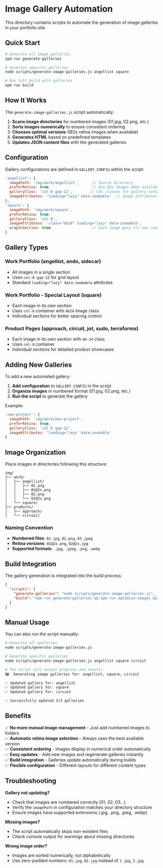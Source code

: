 # Image Gallery Automation

This directory contains scripts to automate the generation of image galleries in your portfolio site.

## Quick Start

```bash
# Generate all image galleries
npm run generate-galleries

# Generate specific galleries
node scripts/generate-image-galleries.js angellist square

# Run full build with galleries
npm run build
```

## How It Works

The `generate-image-galleries.js` script automatically:

1. **Scans image directories** for numbered images (01.jpg, 02.png, etc.)
2. **Sorts images numerically** to ensure consistent ordering
3. **Chooses optimal versions** (@2x retina images when available)
4. **Generates HTML** based on predefined templates
5. **Updates JSON content files** with the generated galleries

## Configuration

Gallery configurations are defined in `GALLERY_CONFIG` within the script:

```javascript
'angellist': {
  imagePath: 'img/work/angellist',      // Source directory
  preferRetina: true,                   // Use @2x images when available
  galleryClass: 'col-8 gap-12',        // CSS classes for gallery container
  imageAttributes: 'loading="lazy" data-zoomable'  // Image attributes
},
'square': {
  imagePath: 'img/work/square',
  preferRetina: true,
  galleryClass: 'col-8',
  imageAttributes: 'class="mb24" loading="lazy" data-zoomable',
  wrapInSection: true                   // Each image gets its own <section>
}
```

## Gallery Types

### Work Portfolio (angellist, ando, sidecar)
- All images in a single section
- Uses `col-8 gap-12` for grid layout
- Standard `loading="lazy" data-zoomable` attributes

### Work Portfolio - Special Layout (square)
- Each image in its own section
- Uses `col-8` container with `mb24` image class
- Individual sections for better spacing control

### Product Pages (approach, circuit, jot, sudo, terraforms)
- Each image in its own section with `mb-24` class
- Uses `col-8` container
- Individual sections for detailed product showcases

## Adding New Galleries

To add a new automated gallery:

1. **Add configuration** to `GALLERY_CONFIG` in the script
2. **Organize images** in numbered format (01.jpg, 02.png, etc.)
3. **Run the script** to generate the gallery

Example:
```javascript
'new-project': {
  imagePath: 'img/work/new-project',
  preferRetina: true,
  galleryClass: 'col-8 gap-12',
  imageAttributes: 'loading="lazy" data-zoomable'
}
```

## Image Organization

Place images in directories following this structure:
```
img/
├── work/
│   ├── angellist/
│   │   ├── 01.png
│   │   ├── 01@2x.png
│   │   ├── 02.png
│   │   └── 02@2x.png
│   └── square/
├── products/
│   ├── approach/
│   └── circuit/
```

### Naming Convention
- **Numbered files**: `01.jpg`, `02.png`, `03.jpeg`
- **Retina versions**: `01@2x.png`, `02@2x.jpg`
- **Supported formats**: `.jpg`, `.jpeg`, `.png`, `.webp`

## Build Integration

The gallery generation is integrated into the build process:

```json
{
  "scripts": {
    "generate-galleries": "node scripts/generate-image-galleries.js",
    "build": "npm run generate-galleries && npm run optimize-images && jekyll build"
  }
}
```

## Manual Usage

You can also run the script manually:

```bash
# Generate all galleries
node scripts/generate-image-galleries.js

# Generate specific galleries
node scripts/generate-image-galleries.js angellist square circuit

# The script will output progress and results
🖼️  Generating image galleries for: angellist, square, circuit

✅ Updated gallery for: angellist
✅ Updated gallery for: square  
✅ Updated gallery for: circuit

✨ Successfully updated 3/3 galleries
```

## Benefits

✅ **No more manual image management** - Just add numbered images to folders  
✅ **Automatic retina image selection** - Always uses the best available version  
✅ **Consistent ordering** - Images display in numerical order automatically  
✅ **Easy updates** - Add new images and regenerate galleries instantly  
✅ **Build integration** - Galleries update automatically during builds  
✅ **Flexible configuration** - Different layouts for different content types  

## Troubleshooting

**Gallery not updating?**
- Check that images are numbered correctly (01, 02, 03...)
- Verify the `imagePath` in configuration matches your directory structure
- Ensure images have supported extensions (.jpg, .png, .jpeg, .webp)

**Missing images?**
- The script automatically skips non-existent files
- Check console output for warnings about missing directories

**Wrong image order?**
- Images are sorted numerically, not alphabetically
- Use zero-padded numbers: `01.jpg`, `02.jpg` instead of `1.jpg`, `2.jpg`